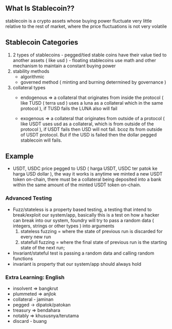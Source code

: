 ## What Is Stablecoin??
  stablecoin is a crypto assets whose buying power fluctuate very little relative to the rest of market, where the price fluctuations is not very volatile

## Stablecoin Categories
  1. 2 types of stablecoins
    - pegged/tied stable coins have their value tied to another assets ( like usd )
    - floating stablecoins use math and other mechanism to maintain a constant buying power 
 2. stability methods
    - algorithmic
    - governed method ( minting and burning determined by governance )
 3. collateral types
    - endogenous => a collateral that originates from inside the protocol ( like TUSD ( terra usd ) uses a luna as a collateral which in the same protocol ), if TUSD fails the LUNA also will fail

    - exogenous => a collateral that originates from outside of a protocol ( like USDT uses usd as a collateral, which is from outside of the protocol ), if USDT fails then USD will not fail. bcoz its from outside of USDT protocol. But if the USD is failed then the dollar pegged stablecoin will fails.

 ## Example
   - USDT, USDC price pegged to USD ( harga USDT, USDC ter patok ke harga USD dollar ), the way it works is anytime we minted a new USDT token on-chain, there must be a collateral being deposited into a bank within the same amount of the minted USDT token on-chain.

### Advanced Testing
 - Fuzz/stateless is a property based testing, a testing that intend to break/exploit our system/app, basically this is a test on how a hacker can break into our system, foundry will try to pass a random data ( integers, strings or other types ) into arguments
   1. stateless fuzzing = where the state of previous run is discarded for every new run
   2. statefull fuzzing = where the final state of previous run is the starting state of the next run;
 - Invariant/stateful test is passing a random data and calling random functions
 - invariant is property that our system/app should always hold

### Extra Learning: English
 - insolvent => bangkrut
 - plummeted => anjlok
 - collateral - jaminan
 - pegged -> dipatok/patokan
 - treasury => bendahara
- notably => khususnya/terutama
- discard - buang